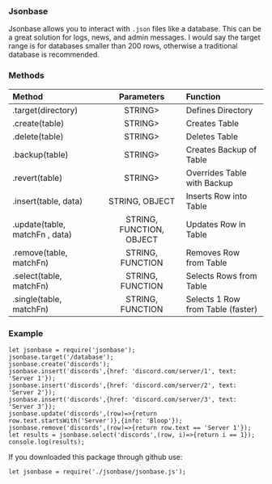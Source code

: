 ### Jsonbase

Jsonbase allows you to interact with `.json` files like a database.
This can be a great solution for logs, news, and admin messages.
I would say the target range is for databases smaller than 200 rows, otherwise a traditional database is recommended.

### Methods

|Method                         |Parameters                |Function                         |
|:------------------------------|:------------------------:|:--------------------------------|
|.target(directory)             |STRING>                   |Defines Directory                |
|.create(table)                 |STRING>                   |Creates Table                    |
|.delete(table)                 |STRING>                   |Deletes Table                    |
|.backup(table)                 |STRING>                   |Creates Backup of Table          |
|.revert(table)                 |STRING>                   |Overrides Table with Backup      |
|.insert(table, data)           |STRING, OBJECT            |Inserts Row into Table           |
|.update(table, matchFn , data) |STRING, FUNCTION, OBJECT  |Updates Row in Table             |
|.remove(table, matchFn)        |STRING, FUNCTION          |Removes Row from Table           |
|.select(table, matchFn)        |STRING, FUNCTION          |Selects Rows from Table          |
|.single(table, matchFn)        |STRING, FUNCTION          |Selects 1 Row from Table (faster)|

### Example

```
let jsonbase = require('jsonbase');
jsonbase.target('/database');
jsonbase.create('discords');
jsonbase.insert('discords',{href: 'discord.com/server/1', text: 'Server 1'});
jsonbase.insert('discords',{href: 'discord.com/server/2', text: 'Server 2'});
jsonbase.insert('discords',{href: 'discord.com/server/3', text: 'Server 3'});
jsonbase.update('discords',(row)=>{return row.text.startsWith('Server')},{info: 'Bloop'});
jsonbase.remove('discords',(row)=>{return row.text == 'Server 1'});
let results = jsonbase.select('discords',(row, i)=>{return i == 1});
console.log(results);
```

If you downloaded this package through github use:

```
let jsonbase = require('./jsonbase/jsonbase.js');
```
